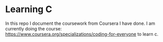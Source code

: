 # Learning C

In this repo I document the coursework from Coursera I have done. I am currently doing the course:
https://www.coursera.org/specializations/coding-for-everyone to learn c.
